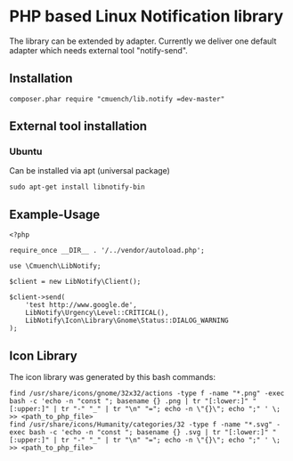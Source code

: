 # PHP based Linux Notification library

The library can be extended by adapter.
Currently we deliver one default adapter which needs external
tool "notify-send".

## Installation

    composer.phar require "cmuench/lib.notify =dev-master"
    
## External tool installation
    
### Ubuntu
    
Can be installed via apt (universal package)    
    
    sudo apt-get install libnotify-bin

## Example-Usage

    <?php
    
    require_once __DIR__ . '/../vendor/autoload.php';
    
    use \Cmuench\LibNotify;
    
    $client = new LibNotify\Client();
    
    $client->send(
        'test http://www.google.de',
        LibNotify\Urgency\Level::CRITICAL(),
        LibNotify\Icon\Library\Gnome\Status::DIALOG_WARNING
    );

## Icon Library

The icon library was generated by this bash commands:

    find /usr/share/icons/gnome/32x32/actions -type f -name "*.png" -exec bash -c 'echo -n "const "; basename {} .png | tr "[:lower:]" "[:upper:]" | tr "-" "_" | tr "\n" "="; echo -n \"{}\"; echo ";" ' \; >> <path_to_php_file>
    find /usr/share/icons/Humanity/categories/32 -type f -name "*.svg" -exec bash -c 'echo -n "const "; basename {} .svg | tr "[:lower:]" "[:upper:]" | tr "-" "_" | tr "\n" "="; echo -n \"{}\"; echo ";" ' \; >> <path_to_php_file>